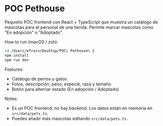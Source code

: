 # POC Pethouse

Pequeño POC frontend con React + TypeScript que muestra un catálogo de mascotas para el personal de una tienda. Permite marcar mascotas como "En adopción" o "Adoptado".

How to run (macOS / zsh):

```bash
cd /Users/efrain/Desktop/POC\ Pethouse\ 2
npm install
npm run dev
```

Features:
- Catálogo de perros y gatos
- Fotos, descripción, peso, especie, raza y tamaño
- Botón para alternar estado (En adopción / Adoptado)

Notes:
- Es un POC frontend; no hay backend. Los datos están en memoria en `src/data/pets.ts`.
- Puedes añadir más mascotas editando `src/data/pets.ts`.
